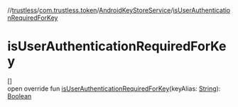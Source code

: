 //[trustless](../../../index.md)/[com.trustless.token](../index.md)/[AndroidKeyStoreService](index.md)/[isUserAuthenticationRequiredForKey](is-user-authentication-required-for-key.md)

# isUserAuthenticationRequiredForKey

[]\
open override fun [isUserAuthenticationRequiredForKey](is-user-authentication-required-for-key.md)(keyAlias: [String](https://kotlinlang.org/api/latest/jvm/stdlib/kotlin/-string/index.html)): [Boolean](https://kotlinlang.org/api/latest/jvm/stdlib/kotlin/-boolean/index.html)
